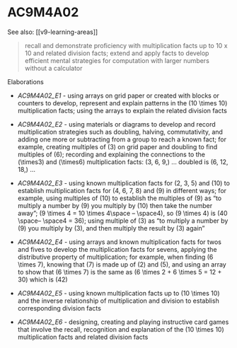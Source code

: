 
# AC9M4A02 

See also: [[v9-learning-areas]]

> recall and demonstrate proficiency with multiplication facts up to 10 x 10 and related division facts; extend and apply facts to develop efficient mental strategies for computation with larger numbers without a calculator

Elaborations


- _AC9M4A02_E1_ - using arrays on grid paper or created with blocks or counters to develop, represent and explain patterns in the \(10 \times 10\) multiplication facts; using the arrays to explain the related division facts

- _AC9M4A02_E2_ - using materials or diagrams to develop and record multiplication strategies such as doubling, halving, commutativity, and adding one more or subtracting from a group to reach a known fact; for example, creating multiples of \(3\) on grid paper and doubling to find multiples of \(6\); recording and explaining the connections to the \(\times3\) and \(\times6\) multiplication facts: \(3, 6, 9,\) … doubled is \(6, 12, 18,\) …

- _AC9M4A02_E3_ - using known multiplication facts for \(2, 3, 5\) and \(10\) to establish multiplication facts for \(4, 6, 7, 8\) and \(9\) in different ways; for example, using multiples of \(10\) to establish the multiples of \(9\) as “to multiply a number by \(9\) you multiply by \(10\) then take the number away”; \(9 \times 4 = 10 \times 4\space – \space4\), so \(9 \times 4\) is \(40 \space– \space4 = 36\); using multiple of \(3\) as “to multiply a number by \(9\) you multiply by \(3\), and then multiply the result by \(3\) again”

- _AC9M4A02_E4_ - using arrays and known multiplication facts for twos and fives to develop the multiplication facts for sevens, applying the distributive property of multiplication; for example, when finding \(6 \times 7\), knowing that \(7\) is made up of \(2\) and \(5\), and using an array to show that \(6 \times 7\) is the same as \(6 \times 2 + 6 \times 5 = 12 + 30\) which is \(42\)

- _AC9M4A02_E5_ - using known multiplication facts up to \(10 \times 10\) and the inverse relationship of multiplication and division to establish corresponding division facts

- _AC9M4A02_E6_ - designing, creating and playing instructive card games that involve the recall, recognition and explanation of the \(10 \times 10\) multiplication facts and related division facts
